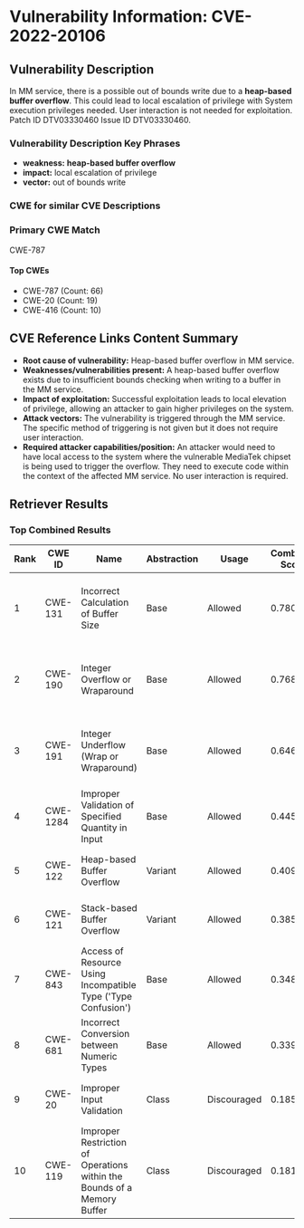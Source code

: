 # Vulnerability Information: CVE-2022-20106

## Vulnerability Description
In MM service, there is a possible out of bounds write due to a **heap-based buffer overflow**. This could lead to local escalation of privilege with System execution privileges needed. User interaction is not needed for exploitation. Patch ID DTV03330460 Issue ID DTV03330460.

### Vulnerability Description Key Phrases
- **weakness:** **heap-based buffer overflow**
- **impact:** local escalation of privilege
- **vector:** out of bounds write

### CWE for similar CVE Descriptions
### Primary CWE Match
CWE-787

#### Top CWEs
- CWE-787 (Count: 66)
- CWE-20 (Count: 19)
- CWE-416 (Count: 10)

## CVE Reference Links Content Summary
- **Root cause of vulnerability:** Heap-based buffer overflow in MM service.
- **Weaknesses/vulnerabilities present:** A heap-based buffer overflow exists due to insufficient bounds checking when writing to a buffer in the MM service.
- **Impact of exploitation:** Successful exploitation leads to local elevation of privilege, allowing an attacker to gain higher privileges on the system.
- **Attack vectors:** The vulnerability is triggered through the MM service. The specific method of triggering is not given but it does not require user interaction.
- **Required attacker capabilities/position:** An attacker would need to have local access to the system where the vulnerable MediaTek chipset is being used to trigger the overflow. They need to execute code within the context of the affected MM service. No user interaction is required.

## Retriever Results

### Top Combined Results

| Rank | CWE ID | Name | Abstraction | Usage | Combined Score | Retrievers | Individual Scores |
|------|--------|------|-------------|-------|---------------|------------|-------------------|
| 1 | CWE-131 | Incorrect Calculation of Buffer Size | Base | Allowed | 0.7805 | dense, sparse, graph | dense: 0.564, sparse: 0.307, graph: 0.903 |
| 2 | CWE-190 | Integer Overflow or Wraparound | Base | Allowed | 0.7680 | dense, sparse, graph | dense: 0.562, sparse: 0.287, graph: 0.901 |
| 3 | CWE-191 | Integer Underflow (Wrap or Wraparound) | Base | Allowed | 0.6463 | dense, sparse, graph | dense: 0.547, sparse: 0.277, graph: 0.600 |
| 4 | CWE-1284 | Improper Validation of Specified Quantity in Input | Base | Allowed | 0.4453 | sparse, graph | sparse: 0.258, graph: 0.832 |
| 5 | CWE-122 | Heap-based Buffer Overflow | Variant | Allowed | 0.4097 | dense, sparse | dense: 0.555, sparse: 0.290 |
| 6 | CWE-121 | Stack-based Buffer Overflow | Variant | Allowed | 0.3850 | dense, sparse | dense: 0.559, sparse: 0.240 |
| 7 | CWE-843 | Access of Resource Using Incompatible Type ('Type Confusion') | Base | Allowed | 0.3488 | sparse, graph | sparse: 0.234, graph: 0.602 |
| 8 | CWE-681 | Incorrect Conversion between Numeric Types | Base | Allowed | 0.3397 | sparse, graph | sparse: 0.236, graph: 0.572 |
| 9 | CWE-20 | Improper Input Validation | Class | Discouraged | 0.1852 | dense, sparse | dense: 0.541, sparse: 0.250 |
| 10 | CWE-119 | Improper Restriction of Operations within the Bounds of a Memory Buffer | Class | Discouraged | 0.1812 | dense, sparse | dense: 0.547, sparse: 0.229 |

